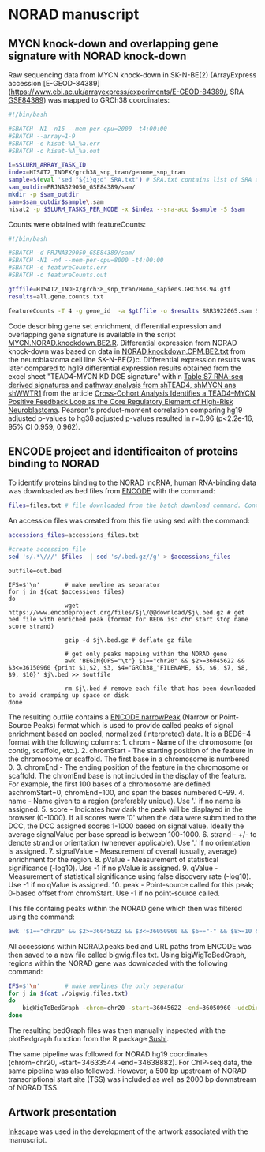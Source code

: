 # NORAD manuscript

## MYCN knock-down and overlapping gene signature with NORAD knock-down

Raw sequencing data from MYCN knock-down in SK-N-BE(2) (ArrayExpress accession [E-GEOD-84389](https://www.ebi.ac.uk/arrayexpress/experiments/E-GEOD-84389/, SRA [GSE84389](https://www.ncbi.nlm.nih.gov/geo/query/acc.cgi?acc=GSE84389)) was mapped to GRCh38 coordinates:

```bash
#!/bin/bash

#SBATCH -N1 -n16 --mem-per-cpu=2000 -t4:00:00
#SBATCH --array=1-9
#SBATCH -e hisat-%A_%a.err
#SBATCH -o hisat-%A_%a.out

i=$SLURM_ARRAY_TASK_ID
index=HISAT2_INDEX/grch38_snp_tran/genome_snp_tran
sample=$(eval 'sed "${i}q;d" SRA.txt') # SRA.txt contains list of SRA accessions (one per line)
sam_outdir=PRJNA329050_GSE84389/sam/
mkdir -p $sam_outdir
sam=$sam_outdir$sample\.sam
hisat2 -p $SLURM_TASKS_PER_NODE -x $index --sra-acc $sample -S $sam
```

Counts were obtained with featureCounts:

```bash
#!/bin/bash

#SBATCH -d PRJNA329050_GSE84389/sam/
#SBATCH -N1 -n4 --mem-per-cpu=8000 -t4:00:00
#SBATCH -e featureCounts.err
#SBATCH -o featureCounts.out

gtffile=HISAT2_INDEX/grch38_snp_tran/Homo_sapiens.GRCh38.94.gtf
results=all.gene.counts.txt

featureCounts -T 4 -g gene_id  -a $gtffile -o $results SRR3922065.sam SRR3922066.sam SRR3922067.sam SRR3922068.sam SRR3922069.sam SRR3922070.sam SRR3922071.sam SRR3922072.sam SRR3922073.sam
```

Code describing gene set enrichment, differential expression and overlapping gene signature is available in the script [MYCN.NORAD.knockdown.BE2.R](https://github.com/utnesp/NORAD/blob/master/MYCN.NORAD.knockdown.BE2.R). 
Differential expression from NORAD knock-down was based on data in [NORAD.knockdown.CPM.BE2.txt](https://github.com/utnesp/NORAD/blob/master/NORAD.knockdown.CPM.BE2.txt) from the neuroblastoma cell line SK-N-BE(2)c. 
Differential expression results was later compared to hg19 differential expression results obtained from the excel sheet "TEAD4-MYCN KD DGE signature" within [Table S7 RNA-seq derived signatures and pathway analysis from shTEAD4, shMYCN ans shWWTR1](http://cancerdiscovery.aacrjournals.org/highwire/filestream/43006/field_highwire_adjunct_files/6/169577_3_supp_4574645_p49g2y.xlsx) from the article [Cross-Cohort Analysis Identifies a TEAD4–MYCN Positive Feedback Loop as the Core Regulatory Element of High-Risk Neuroblastoma](http://cancerdiscovery.aacrjournals.org/content/8/5/582). Pearson's product-moment correlation comparing hg19 adjusted p-values to hg38 adjusted p-values resulted in r=0.96 (p<2.2e-16, 95% CI 0.959, 0.962).


## ENCODE project and identificaiton of proteins binding to NORAD
To identify proteins binding to the NORAD lncRNA, human RNA-binding data was downloaded as bed files from [ENCODE](https://www.encodeproject.org/search/?type=Experiment&assay_slims=RNA+binding&replicates.library.biosample.donor.organism.scientific_name=Homo+sapiens) with the command:

```bash
files=files.txt # file downloaded from the batch download command. Contains URL path to file.
```
An accession files was created from this file using sed with the command: 
```bash
accessions_files=accessions_files.txt

#create accession file
sed 's/.*\///' $files  | sed 's/.bed.gz//g' > $accessions_files
```


```{bash}
outfile=out.bed

IFS=$'\n'       # make newline as separator
for j in $(cat $accessions_files)
do
                wget https://www.encodeproject.org/files/$j\/@@download/$j\.bed.gz # get bed file with enriched peak (format for BED6 is: chr start stop name score strand)
 
                gzip -d $j\.bed.gz # deflate gz file
 
                # get only peaks mapping within the NORAD gene
                awk 'BEGIN{OFS="\t"} $1=="chr20" && $2>=36045622 && $3<=36150960 {print $1,$2, $3, $4="GRCh38_"FILENAME, $5, $6, $7, $8, $9, $10}' $j\.bed >> $outfile

                rm $j\.bed # remove each file that has been downloaded to avoid cramping up space on disk
done
```

The resulting outfile contains a [ENCODE narrowPeak](https://genome.ucsc.edu/FAQ/FAQformat.html#format1.7)  (Narrow or Point-Source Peaks) format which is used to provide called peaks of signal enrichment based on pooled, normalized (interpreted) data. It is a BED6+4 format with the following columns:
    1. chrom - Name of the chromosome (or contig, scaffold, etc.).
    2. chromStart - The starting position of the feature in the chromosome or scaffold. The first base in a chromosome is numbered 0.
    3. chromEnd - The ending position of the feature in the chromosome or scaffold. The chromEnd base is not included in the display of the feature. For example, the first 100 bases of a chromosome are defined aschromStart=0, chromEnd=100, and span the bases numbered 0-99.
    4. name - Name given to a region (preferably unique). Use '.' if no name is assigned.
    5. score - Indicates how dark the peak will be displayed in the browser (0-1000). If all scores were '0' when the data were submitted to the DCC, the DCC assigned scores 1-1000 based on signal value. Ideally the average signalValue per base spread is between 100-1000.
    6. strand - +/- to denote strand or orientation (whenever applicable). Use '.' if no orientation is assigned.
    7. signalValue - Measurement of overall (usually, average) enrichment for the region.
    8. pValue - Measurement of statistical significance (-log10). Use -1 if no pValue is assigned.
    9. qValue - Measurement of statistical significance using false discovery rate (-log10). Use -1 if no qValue is assigned.
    10. peak - Point-source called for this peak; 0-based offset from chromStart. Use -1 if no point-source called.
    

This file containg peaks within the NORAD gene which then was filtered using the command:
 ```bash
 awk '$1=="chr20" && $2>=36045622 && $3<=36050960 && $6=="-" && $8>=10 && $7>=2' $outfile >> NORAD.peaks.bed
 ```
 
All accessions within NORAD.peaks.bed and URL paths from ENCODE was then saved to a new file called bigwig.files.txt. Using bigWigToBedGraph, regions within the NORAD gene was downloaded with the following command:
 
```bash 
IFS=$'\n'       # make newlines the only separator
for j in $(cat ./bigwig.files.txt)
do
    bigWigToBedGraph -chrom=chr20 -start=36045622 -end=36050960 -udcDir=/cache $j\.bigWig bedGraph/$j\.bedGraph #  -udcDir=/dir/to/cache - place to put cache for remote bigBed/bigWigs
done
```

The resulting bedGraph files was then manually inspected with the plotBedgraph function from the R package [Sushi](https://bioconductor.org/packages/release/bioc/html/Sushi.html).

The same pipeline was followed for NORAD hg19 coordinates (chrom=chr20, -start=34633544 -end=34638882). 
For ChIP-seq data, the same pipeline was also followed. However, a 500 bp upstream of NORAD transcriptional start site (TSS) was included as well as 2000 bp downstream of NORAD TSS.


## Artwork presentation
[Inkscape](https://inkscape.org/) was used in the development of the artwork associated with the manuscript.
